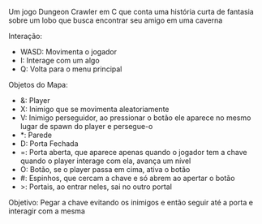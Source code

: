Um jogo Dungeon Crawler em C que conta uma história curta de fantasia sobre um lobo que busca encontrar seu amigo em uma caverna

Interação:
- WASD: Movimenta o jogador
- I: Interage com um algo
- Q: Volta para o menu principal

Objetos do Mapa:
- &: Player
- X: Inimigo que se movimenta aleatoriamente
- V: Inimigo perseguidor, ao pressionar o botão ele aparece no mesmo lugar de spawn do player e persegue-o
- *: Parede
- D: Porta Fechada
- =: Porta aberta, que aparece apenas quando o jogador tem a chave quando o player interage com ela, avança um nível
- O: Botão, se o player passa em cima, ativa o botão
- #: Espinhos, que cercam a chave e só abrem ao apertar o botão
- \>: Portais, ao entrar neles, sai no outro portal

Objetivo:
Pegar a chave evitando os inimigos e então seguir até a porta e interagir com a mesma
